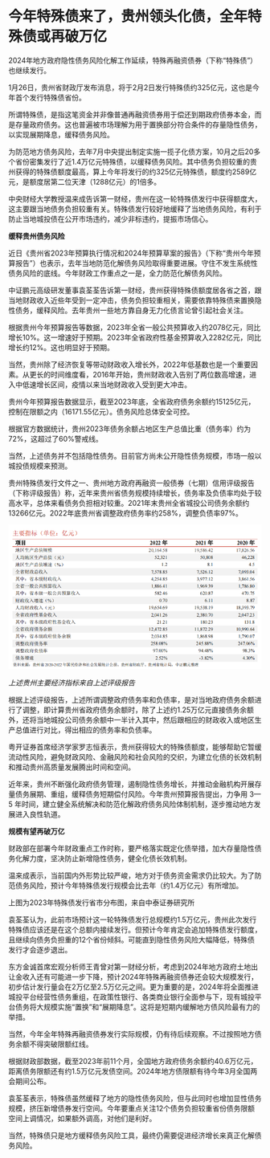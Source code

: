# 今年特殊债来了，贵州领头化债，全年特殊债或再破万亿

2024年地方政府隐性债务风险化解工作延续，特殊再融资债券（下称“特殊债”）也继续发行。

1月26日，贵州省财政厅发布消息，将于2月2日发行特殊债约325亿元，这也是今年首个发行特殊债省份。

所谓特殊债，是指这笔资金并非像普通再融资债券用于偿还到期政府债券本金，而是存量政府债务。这也普遍被市场理解为用于置换部分符合条件的存量隐性债务，以实现展期降息，缓释债务风险。

为防范地方债务风险，去年7月中央提出制定实施一揽子化债方案，10月之后20多个省份密集发行了近1.4万亿元特殊债，以缓释债务风险。其中债务负担较重的贵州获得的特殊债额度最高，算上今年将发行的约325亿元特殊债，额度约2589亿元，是额度居第二位天津（1288亿元）的1倍多。

中央财经大学教授温来成告诉第一财经，贵州在这一轮特殊债发行中获得额度大，这主要跟当地债务负担较重有关。特殊债发行较好地缓释了当地债务风险，有利于防止当地城投债在公开市场违约，减少非标违约，提振市场信心。

**缓释贵州债务风险**

近日《贵州省2023年预算执行情况和2024年预算草案的报告》（下称“贵州今年预算报告”）也表示，去年当地防范化解债务风险取得重要进展。守住不发生系统性债务风险的底线。今年财政工作重点之一是，全力防范化解债务风险。

中证鹏元高级研发董事袁荃荃告诉第一财经，贵州获得特殊债额度居各省之首，跟当地财政收入近些年受到一定冲击，债务负担较重相关，需要依靠特殊债来置换隐性债务，缓释风险。去年贵州一些地方靠自身无力化债言论曾引起社会关注。

根据贵州今年预算报告等数据，2023年全省一般公共预算收入约2078亿元，同比增长10%。这一增速好于预期。2023年全省政府性基金预算收入2282亿元，同比增长约12%。这也明显好于预期。

当然，贵州除了经济恢复等带动财政收入增长外，2022年低基数也是一个重要因素。从更长的时间维度看，2016年开始，贵州财政收入告别了两位数高增速，进入中低速增长区间，疫情以来当地财政收入受到更大冲击。

贵州今年预算报告数据显示，截至2023年底，全省政府债务余额约15125亿元，控制在限额之内（16171.55亿元）。债务风险总体安全可控。

根据官方数据统计，贵州2023年债务余额占地区生产总值比重（债务率）约为72%，这超过了60%警戒线。

当然，上述债务并不包括隐性债务。目前官方尚未公开隐性债务规模，市场一般以城投债规模来预测。

贵州特殊债发行文件之一、贵州地方政府再融资一般债券（七期）信用评级报告（下称评级报告）称，近年来贵州省债务规模持续增长，债务率及负债率均处于较高水平，总体来看债务负担相对较重。2021年末贵州全省城投公司债务余额约13266亿元。2022年底贵州省调整政府债务率约258%，调整负债率97%。

![311aa7cddb35dcf3c2cabf8dbc14093c.jpg](https://raw.githubusercontent.com/qqhsx/qqnews_image/main/2024/01/27/今年特殊债来了，贵州领头化债，全年特殊债或再破万亿/311aa7cddb35dcf3c2cabf8dbc14093c.jpg)

 _上述贵州主要经济指标来自上述评级报告_

根据上述评级报告，上述所谓调整政府债务率和负债率，是对当地政府债务余额进行了调整，即计算贵州省政府债务余额时，除了上述约1.25万亿元直接债务余额外，还将当地城投公司债务余额中一半计入其中，然后跟相应的财政收入或地区生产总值进行对比，得出相应的债务率和负债率。

粤开证券首席经济学家罗志恒表示，贵州获得较大的特殊债额度，能够帮助它暂缓流动性风险，避免财政风险、金融风险和社会风险的交织，为建立化债的长效机制和推动贵州高质量发展腾出时间和空间。

近年来，贵州不断强化政府债务管理，遏制隐性债务增长，并推动金融机构开展存量债务展期、重组，缓释债务短期偿付风险。今年贵州预算报告提出，力争用 3—5
年时间，建立健全系统解决和防范化解政府债务风险体制机制，逐步推动地方发展进入良性轨道。

**规模有望再破万亿**

财政部在部署今年财政重点工作时称，要严格落实既定化债举措，加大存量隐性债务化解力度，坚决防止新增隐性债务，健全化债长效机制。

温来成表示，当前国内外形势比较严峻，地方对于债务资金需求仍比较大。为了防范债务风险，预计今年特殊债发行规模会比去年（约1.4万亿元）有所增加。

上图为2023年特殊债发行省市分布图，来自中泰证券研究所

袁荃荃认为，此前市场预计这一轮特殊债发行总规模约1.5万亿元，贵州此次发行特殊债应该还是在这个总额内接续发行。但预计今年肯定会追加特殊债发行额度，且继续向债务负担重的12个省份倾斜。可能直到隐性债务风险大幅降低，特殊债发行才会逐步退出。

东方金诚首席宏观分析师王青曾对第一财经分析，考虑到2024年地方政府土地出让金收入还有可能进一步下降，预计2024年特殊再融资债券还会较大规模发行，初步估计发行量会在2万亿至2.5万亿元之间。更为重要的是，2024年将全面推进城投平台经营性债务重组，在政策性银行、各类商业银行全面参与下，现有城投平台债务将大规模实施“置换”和“展期降息”。这将是短期内缓解地方债风险最有力的举措。

当然，今年全年特殊再融资债券发行实际规模，仍有待后续观察。不过按照地方债务余额不得突破限额红线。

根据财政部数据，截至2023年前11个月，全国地方政府债务余额约40.6万亿元，距离债务限额还有约1.5万亿元发债空间。2024年地方债限额有待今年3月全国两会期间公布。

袁荃荃表示，特殊债虽然缓释了地方的隐性债务风险，但与此同时也增加显性债务规模，挤压新增债券发行空间。今年要重点关注12个债务负担较重省份债务限额空间上调情况，如果额外调高，对他们是利好。

当然，特殊债只是地方缓释债务风险工具，最终仍需要促进经济增长来真正化解债务风险。

